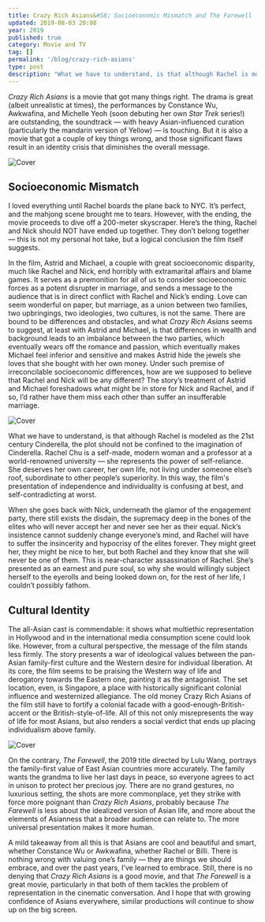 ```yaml
---
title: Crazy Rich Asians&#58; Socioeconomic Mismatch and The Farewell
updated: 2019-08-03 20:08
year: 2019
published: true
category: Movie and TV
tag: []
permalink: '/blog/crazy-rich-asians'
type: post
description: "What we have to understand, is that although Rachel is modeled as the 21st century Cinderella, the plot should not be confined to the imagination of Cinderella. Rachel Chu is a self-made, modern woman and a professor at a world-renowned university — she represents the power of self-reliance. She deserves her own career, her own life, not living under someone else’s roof, subordinate to other people’s superiority. In this way, the film's presentation of independence and individuality is confusing at best, and self-contradicting at worst."
---
```


_Crazy Rich Asians_ is a movie that got many things right. The drama is great (albeit unrealistic at times), the performances by Constance Wu, Awkwafina, and Michelle Yeoh (soon debuting her own _Star Trek_ series!) are outstanding, the soundtrack — with heavy Asian-influenced curation (particularly the mandarin version of Yellow) — is touching. But it is also a movie that got a couple of key things wrong, and those significant flaws result in an identity crisis that diminishes the overall message.

![Cover](/blogimages/CRA1.jpg)

## Socioeconomic Mismatch

I loved everything until Rachel boards the plane back to NYC. It’s perfect, and the mahjong scene brought me to tears. However, with the ending, the movie proceeds to dive off a 200-meter skyscraper. Here’s the thing, Rachel and Nick should NOT have ended up together. They don’t belong together — this is not my personal hot take, but a logical conclusion the film itself suggests.

In the film, Astrid and Michael, a couple with great socioeconomic disparity, much like Rachel and Nick, end horribly with extramarital affairs and blame games. It serves as a premonition for all of us to consider socioeconomic forces as a potent disrupter in marriage, and sends a message to the audience that is in direct conflict with Rachel and Nick’s ending. Love can seem wonderful on paper, but marriage, as a union between two families, two upbringings, two ideologies, two cultures, is not the same. There are bound to be differences and obstacles, and what _Crazy Rich Asians_ seems to suggest, at least with Astrid and Michael, is that differences in wealth and background leads to an imbalance between the two parties, which eventually wears off the romance and passion, which eventually makes Michael feel inferior and sensitive and makes Astrid hide the jewels she loves that she bought with her own money. Under such premise of irreconcilable socioeconomic differences, how are we supposed to believe that Rachel and Nick will be any different? The story’s treatment of Astrid and Michael foreshadows what might be in store for Nick and Rachel, and if so, I’d rather have them miss each other than suffer an insufferable marriage.

![Cover](/blogimages/CRA2.jpg)

What we have to understand, is that although Rachel is modeled as the 21st century Cinderella, the plot should not be confined to the imagination of Cinderella. Rachel Chu is a self-made, modern woman and a professor at a world-renowned university — she represents the power of self-reliance. She deserves her own career, her own life, not living under someone else’s roof, subordinate to other people’s superiority. In this way, the film's presentation of independence and individuality is confusing at best, and self-contradicting at worst.

When she goes back with Nick, underneath the glamor of the engagement party, there still exists the disdain, the supremacy deep in the bones of the elites who will never accept her and never see her as their equal. Nick’s insistence cannot suddenly change everyone’s mind, and Rachel will have to suffer the insincerity and hypocrisy of the elites forever. They might greet her, they might be nice to her, but both Rachel and they know that she will never be one of them. This is near-character assassination of Rachel. She’s presented as an earnest and pure soul, so why she would willingly subject herself to the eyerolls and being looked down on, for the rest of her life, I couldn’t possibly fathom.

## Cultural Identity

The all-Asian cast is commendable: it shows what multiethic representation in Hollywood and in the international media consumption scene could look like. However, from a cultural perspective, the message of the film stands less firmly. The story presents a war of ideological values between the pan-Asian family-first culture and the Western desire for individual liberation. At its core, the film seems to be praising the Western way of life and derogatory towards the Eastern one, painting it as the antagonist. The set location, even, is Singapore, a place with historically significant colonial influence and westernized allegiance. The old money Crazy Rich Asians of the film still have to fortify a colonial facade with a good-enough-British-accent or the British-style-of-life. All of this not only misrepresents the way of life for most Asians, but also renders a social verdict that ends up placing individualism above family.

![Cover](/blogimages/CRA3.jpg)

On the contrary, _The Farewell_, the 2019 title directed by Lulu Wang, portrays the family-first value of East Asian countries more accurately. The family wants the grandma to live her last days in peace, so everyone agrees to act in unison to protect her precious joy. There are no grand gestures, no luxurious setting, the shots are more commonplace, yet they strike with force more poignant than _Crazy Rich Asians_, probably because _The Farewell_ is less about the idealized version of Asian life, and more about the elements of Asianness that a broader audience can relate to. The more universal presentation makes it more human.

A mild takeaway from all this is that Asians are cool and beautiful and smart, whether Constance Wu or Awkwafina, whether Rachel or Billi. There is nothing wrong with valuing one’s family — they are things we should embrace, and over the past years, I’ve learned to embrace. Still, there is no denying that _Crazy Rich Asians_ is a good movie, and that _The Farewell_ is a great movie, particularly in that both of them tackles the problem of representation in the cinematic conversation. And I hope that with growing confidence of Asians everywhere, similar productions will continue to show up on the big screen.
